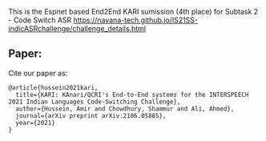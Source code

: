 This is the Espnet based End2End KARI sumission (4th place) for Subtask 2 - Code Switch ASR https://navana-tech.github.io/IS21SS-indicASRchallenge/challenge_details.html

## Paper:
Cite our paper as:

```
@article{hussein2021kari,
  title={KARI: KAnari/QCRI's End-to-End systems for the INTERSPEECH 2021 Indian Languages Code-Switching Challenge},
  author={Hussein, Amir and Chowdhury, Shammur and Ali, Ahmed},
  journal={arXiv preprint arXiv:2106.05885},
  year={2021}
}
```
